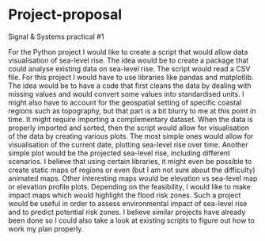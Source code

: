 # Project-proposal
Signal &amp; Systems practical #1

For the Python project I would like to create a script that would allow data visualisation of sea-level rise. The idea would be to create a package that could analyse existing data on sea-level rise. The script would read a CSV file. For this project I would have to use libraries like pandas and matplotlib. The idea would be to have a code that first cleans the data by dealing with missing values and would convert some values into standardised units. I might also have to account for the geospatial setting of specific coastal regions such as topography, but that part is a bit blurry to me at this point in time. It might require importing a complementary dataset. When the data is properly imported and sorted, then the script would allow for visualisation of the data by creating various plots. The most simple ones would allow for visualisation of the current date, plotting sea-level rise over time. Another simple plot would be the projected sea-level rise, including different scenarios. I believe that using certain libraries, it might even be possible to create static maps of regions or even (but I am not sure about the difficulty) animated maps. Other interesting maps would be elevation vs sea-level map or elevation profile plots. Depending on the feasibility, I would like to make impact maps which would highlight the flood risk zones. Such a project would be useful in order to assess environmental impact of sea-level rise and to predict potential risk zones. I believe similar projects have already been done so I could also take a look at existing scripts to figure out how to work my plan properly. 

